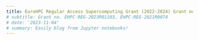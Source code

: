 ```yaml
---
title: EuroHPC Regular Access Supercomputing Grant (2022-2024) Grant no. EHPC-REG-2023R01103, EHPC-REG-2021R0074
# subtitle: Grant no. EHPC-REG-2023R01103, EHPC-REG-2021R0074
# date: '2023-11-04'
# summary: Easily blog from Jupyter notebooks!
---
```


<!-- 
```python
from IPython.core.display import Image
Image('https://www.python.org/static/community_logos/python-logo-master-v3-TM-flattened.png')
```

    
![png](output_1_0.png)
    

```python
print("Welcome to Academic!")
```

    Welcome to Academic!

## Organize your notebooks

Place the notebooks that you would like to publish in a `notebooks` folder at the root of your website.

## Import the notebooks into your site

```bash
pipx install academic
academic import 'notebooks/**.ipynb' content/post/ --verbose
```

The notebooks will be published to the folder you specify above. In this case, they will be published to your `content/post/` folder. -->
